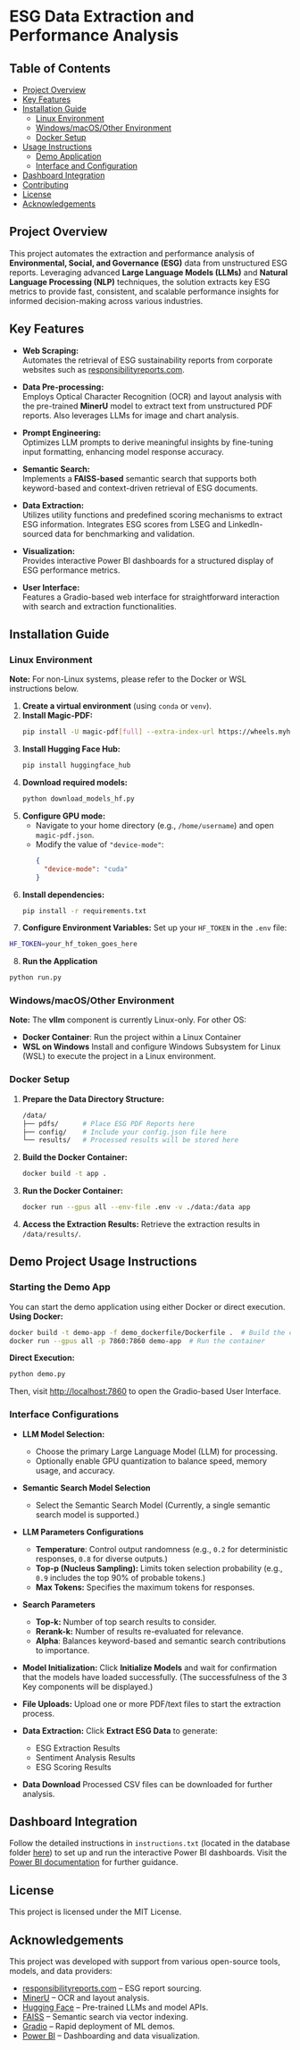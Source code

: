 # ESG Data Extraction and Performance Analysis

## Table of Contents
- [Project Overview](#project-overview)
- [Key Features](#key-features)
- [Installation Guide](#installation-guide)
  - [Linux Environment](#linux-environment)
  - [Windows/macOS/Other Environment](#windowsmacosother-environment)
  - [Docker Setup](#docker-setup)
- [Usage Instructions](#usage-instructions)
  - [Demo Application](#demo-application)
  - [Interface and Configuration](#interface-and-configuration)
- [Dashboard Integration](#dashboard-integration)
- [Contributing](#contributing)
- [License](#license)
- [Acknowledgements](#acknowledgements)

## Project Overview
This project automates the extraction and performance analysis of **Environmental, Social, and Governance (ESG)** data from unstructured ESG reports. Leveraging advanced **Large Language Models (LLMs)** and **Natural Language Processing (NLP)** techniques, the solution extracts key ESG metrics to provide fast, consistent, and scalable performance insights for informed decision-making across various industries.

## Key Features
- **Web Scraping:**  
  Automates the retrieval of ESG sustainability reports from corporate websites such as [responsibilityreports.com](https://www.responsibilityreports.com/).

- **Data Pre-processing:**  
  Employs Optical Character Recognition (OCR) and layout analysis with the pre-trained **MinerU** model to extract text from unstructured PDF reports. Also leverages LLMs for image and chart analysis.

- **Prompt Engineering:**  
  Optimizes LLM prompts to derive meaningful insights by fine-tuning input formatting, enhancing model response accuracy.

- **Semantic Search:**  
  Implements a **FAISS-based** semantic search that supports both keyword-based and context-driven retrieval of ESG documents.

- **Data Extraction:**  
  Utilizes utility functions and predefined scoring mechanisms to extract ESG information. Integrates ESG scores from LSEG and LinkedIn-sourced data for benchmarking and validation.

- **Visualization:**  
  Provides interactive Power BI dashboards for a structured display of ESG performance metrics.

- **User Interface:**  
  Features a Gradio-based web interface for straightforward interaction with search and extraction functionalities.

## Installation Guide

### Linux Environment
**Note:** For non-Linux systems, please refer to the Docker or WSL instructions below.
1. **Create a virtual environment** (using `conda` or `venv`).
2. **Install Magic-PDF:**
   ```bash
   pip install -U magic-pdf[full] --extra-index-url https://wheels.myhloli.com
   ```
3. **Install Hugging Face Hub:**
   ```bash
   pip install huggingface_hub
   ```
4. **Download required models:**
   ```bash
   python download_models_hf.py
   ```
5. **Configure GPU mode:**
   - Navigate to your home directory (e.g., `/home/username`) and open `magic-pdf.json`.
   - Modify the value of `"device-mode"`:
     ```json
     {
       "device-mode": "cuda"
     }
     ```
6. **Install dependencies:**
   ```bash
   pip install -r requirements.txt
   ```
7. **Configure Environment Variables:**
  Set up your `HF_TOKEN` in the `.env` file:
  ```bash
  HF_TOKEN=your_hf_token_goes_here
  ```
8. **Run the Application**
  ```bash
  python run.py
  ```

### Windows/macOS/Other Environment
**Note:** The **vllm** component is currently Linux-only. For other OS:
* **Docker Container**:
  Run the project within a Linux Container
* **WSL on Windows**
  Install and configure Windows Subsystem for Linux (WSL) to execute the project in a Linux environment.

### Docker Setup
1. **Prepare the Data Directory Structure:**
   ```bash
   /data/
   ├── pdfs/      # Place ESG PDF Reports here
   ├── config/    # Include your config.json file here
   └── results/   # Processed results will be stored here
   ```
2. **Build the Docker Container:**
   ```bash
   docker build -t app .
   ```
3. **Run the Docker Container:**
   ```bash
   docker run --gpus all --env-file .env -v ./data:/data app
   ```
4. **Access the Extraction Results:**
  Retrieve the extraction results in `/data/results/`.

## Demo Project Usage Instructions

### Starting the Demo App
You can start the demo application using either Docker or direct execution.
**Using Docker:**
```bash
docker build -t demo-app -f demo_dockerfile/Dockerfile .  # Build the container
docker run --gpus all -p 7860:7860 demo-app  # Run the container
```

**Direct Execution:**
```bash
python demo.py
```

Then, visit [http://localhost:7860](http://localhost:7860) to open the Gradio-based User Interface.

### Interface Configurations
* **LLM Model Selection:**
  - Choose the primary Large Language Model (LLM) for processing.
  - Optionally enable GPU quantization to balance speed, memory usage, and accuracy.

* **Semantic Search Model Selection**
  - Select the Semantic Search Model (Currently, a single semantic search model is supported.)

* **LLM Parameters Configurations**
  - **Temperature**: Control output randomness (e.g., `0.2` for deterministic responses, `0.8` for diverse outputs.)
  - **Top-p (Nucleus Sampling):** Limits token selection probability (e.g., `0.9` includes the top 90% of probable tokens.)
  - **Max Tokens:** Specifies the maximum tokens for responses.

* **Search Parameters**
  - **Top-k:** Number of top search results to consider.
  - **Rerank-k:** Number of results re-evaluated for relevance.
  - **Alpha**: Balances keyword-based and semantic search contributions to importance.

* **Model Initialization:**
  Click **Initialize Models** and wait for confirmation that the models have loaded successfully. (The successfulness of the 3 Key components will be displayed.)

* **File Uploads:**
  Upload one or more PDF/text files to start the extraction process.

* **Data Extraction:**
  Click **Extract ESG Data** to generate:
    - ESG Extraction Results
    - Sentiment Analysis Results
    - ESG Scoring Results

* **Data Download**
  Processed CSV files can be downloaded for further analysis.

## Dashboard Integration
Follow the detailed instructions in `instructions.txt` (located in the database folder [here](https://github.com/Jaejun02/dsa3101_2420_group12/tree/main/database)) to set up and run the interactive Power BI dashboards. Visit the [Power BI documentation](https://www.microsoft.com/en-us/power-platform/products/power-bi/) for further guidance.

## License
This project is licensed under the MIT License.

## Acknowledgements
This project was developed with support from various open-source tools, models, and data providers:

- [responsibilityreports.com](https://www.responsibilityreports.com/) – ESG report sourcing.
- [MinerU](https://github.com/opendatalab/MinerU) – OCR and layout analysis.
- [Hugging Face](https://huggingface.co/) – Pre-trained LLMs and model APIs.
- [FAISS](https://github.com/facebookresearch/faiss) – Semantic search via vector indexing.
- [Gradio](https://gradio.app/) – Rapid deployment of ML demos.
- [Power BI](https://powerbi.microsoft.com/) – Dashboarding and data visualization.
